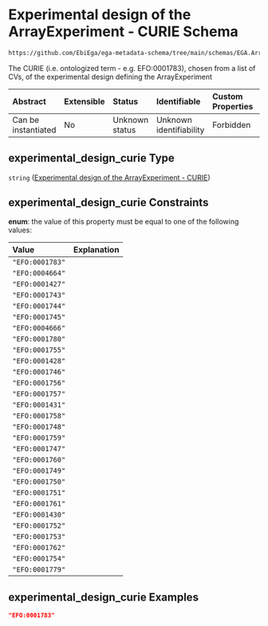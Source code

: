 # Experimental design of the ArrayExperiment - CURIE Schema

```txt
https://github.com/EbiEga/ega-metadata-schema/tree/main/schemas/EGA.ArrayExperiment.json#/properties/experimental_design/properties/experimental_design_curie
```

The CURIE (i.e. ontologized term - e.g. EFO:0001783), chosen from a list of CVs, of the experimental design defining the ArrayExperiment

| Abstract            | Extensible | Status         | Identifiable            | Custom Properties | Additional Properties | Access Restrictions | Defined In                                                                          |
| :------------------ | :--------- | :------------- | :---------------------- | :---------------- | :-------------------- | :------------------ | :---------------------------------------------------------------------------------- |
| Can be instantiated | No         | Unknown status | Unknown identifiability | Forbidden         | Allowed               | none                | [EGA.ArrayExperiment.json*](../out/EGA.ArrayExperiment.json "open original schema") |

## experimental_design_curie Type

`string` ([Experimental design of the ArrayExperiment - CURIE](ega-1-properties-experimental-design-of-the-arrayexperiment-efo0001426-properties-experimental-design-of-the-arrayexperiment---curie.md))

## experimental_design_curie Constraints

**enum**: the value of this property must be equal to one of the following values:

| Value           | Explanation |
| :-------------- | :---------- |
| `"EFO:0001783"` |             |
| `"EFO:0004664"` |             |
| `"EFO:0001427"` |             |
| `"EFO:0001743"` |             |
| `"EFO:0001744"` |             |
| `"EFO:0001745"` |             |
| `"EFO:0004666"` |             |
| `"EFO:0001780"` |             |
| `"EFO:0001755"` |             |
| `"EFO:0001428"` |             |
| `"EFO:0001746"` |             |
| `"EFO:0001756"` |             |
| `"EFO:0001757"` |             |
| `"EFO:0001431"` |             |
| `"EFO:0001758"` |             |
| `"EFO:0001748"` |             |
| `"EFO:0001759"` |             |
| `"EFO:0001747"` |             |
| `"EFO:0001760"` |             |
| `"EFO:0001749"` |             |
| `"EFO:0001750"` |             |
| `"EFO:0001751"` |             |
| `"EFO:0001761"` |             |
| `"EFO:0001430"` |             |
| `"EFO:0001752"` |             |
| `"EFO:0001753"` |             |
| `"EFO:0001762"` |             |
| `"EFO:0001754"` |             |
| `"EFO:0001779"` |             |

## experimental_design_curie Examples

```json
"EFO:0001783"
```
